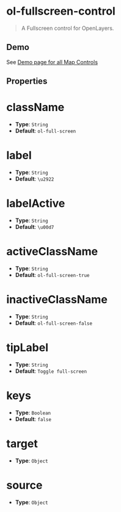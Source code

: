 # ol-fullscreen-control

> A Fullscreen control for OpenLayers.

## Demo

See [Demo page for all Map Controls](../index.md)

## Properties

# className

- **Type**: `String`
- **Default**: `ol-full-screen`

# label

- **Type**: `String`
- **Default**: `\u2922`

# labelActive

- **Type**: `String`
- **Default**: `\u00d7`

# activeClassName

- **Type**: `String`
- **Default**: `ol-full-screen-true`

# inactiveClassName

- **Type**: `String`
- **Default**: `ol-full-screen-false`

# tipLabel

- **Type**: `String`
- **Default**: `Toggle full-screen`

# keys

- **Type**: `Boolean`
- **Default**: `false`

# target

- **Type**: `Object`

# source

- **Type**: `Object`
